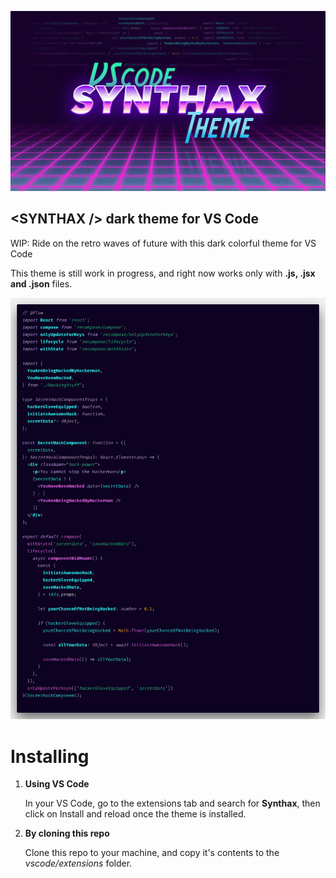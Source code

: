 ![alt text](/themes/img/synthax_logo.png "Synthax theme")

## \<SYNTHAX /> dark theme for VS Code

WIP: Ride on the retro waves of future with this dark colorful theme for VS Code

This theme is still work in progress, and right now works only with **.js, .jsx and .json** files.

![alt text](/themes/img/code.png "Synthax theme")

# Installing

1. **Using VS Code**

   In your VS Code, go to the extensions tab and search for **Synthax**, then click on Install and reload once the theme is installed.

2. **By cloning this repo**

   Clone this repo to your machine, and copy it's contents to the _vscode/extensions_ folder.
